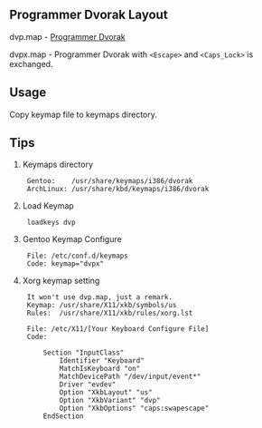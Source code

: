 Programmer Dvorak Layout
-------------------------

dvp.map - [Programmer Dvorak](http://www.kaufmann.no/roland/dvorak/)

dvpx.map - Programmer Dvorak with `<Escape>` and `<Caps_Lock>` is exchanged.

Usage
-----

Copy keymap file to keymaps directory.


Tips
----

1. Keymaps directory

        Gentoo:    /usr/share/keymaps/i386/dvorak
        ArchLinux: /usr/share/kbd/keymaps/i386/dvorak

2. Load Keymap

        loadkeys dvp

3. Gentoo Keymap Configure

        File: /etc/conf.d/keymaps
        Code: keymap="dvpx"

4. Xorg keymap setting

        It won't use dvp.map, just a remark.
        Keymap: /usr/share/X11/xkb/symbols/us
        Rules:  /usr/share/X11/xkb/rules/xorg.lst

        File: /etc/X11/[Your Keyboard Configure File]
        Code:

            Section "InputClass"
                Identifier "Keyboard"
                MatchIsKeyboard "on"
                MatchDevicePath "/dev/input/event*"
                Driver "evdev"
                Option "XkbLayout" "us"
                Option "XkbVariant" "dvp"
                Option "XkbOptions" "caps:swapescape"
            EndSection
